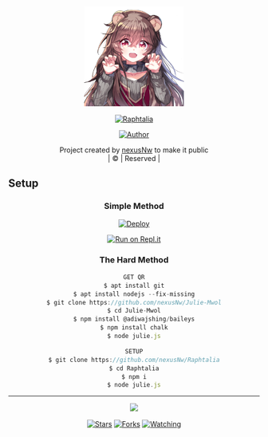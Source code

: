
<div align="center">
  <img border-radius: 15px src="Raphtalia.full.2558944.png" width="200" height="200"/>
  <p align="center">
<a href="#"><img title="Raphtalia" src="https://img.shields.io/badge/Raphtalia-green?colorA=%23ff0000&colorB=%23017e40&style=for-the-badge"></a>
</p>
  <p align="center">
<a href="https://github.com/nexusNw"><img title="Author" src="https://img.shields.io/badge/Author-nexusNw-/Raphtalia?color=blue&style=for-the-badge&logo=whatsapp"></a>
</p>
</div>
<p align="center">
Project created by <a href="https://github.com/nexusNw">nexusNw</a> to make it public
    <br>
       | © |
        Reserved |
    <br> 
</p>

## Setup
<div align="center">

  ### Simple Method
  
[![Deploy](https://www.herokucdn.com/deploy/button.svg)](https://heroku.com/deploy?template=https://github.com/nexusNw/Julie-Mwol) 
  
[![Run on Repl.it](https://repl.it/badge/github/quiec/whatsAlfa)](https://replit.com/@Farhandqz/Raphtalia)
  
### The Hard Method
```js
GET QR
$ apt install git
$ apt install nodejs --fix-missing
$ git clone https://github.com/nexusNw/Julie-Mwol
$ cd Julie-Mwol
$ npm install @adiwajshing/baileys
$ npm install chalk
$ node julie.js
```
      
```js
SETUP
$ git clone https://github.com/nexusNw/Raphtalia
$ cd Raphtalia
$ npm i
$ node julie.js
```

----

  <p align="center">
  <a href="httsp://github.com/nexusNw/Raphtalia">
    
<a href="https://github.com/nexusNw/followers">
<img src="https://img.shields.io/github/repo-size/nexusNw/Julie-Mwol?color=green&label=Repo%20total%20size&style=plastic">
<p align="center">
<a href="https://github.com/nexusNw/followers"
<img title="Followers" src="https://img.shields.io/github/followers/nexusNw?color=blue&style=flat-square"></a>
<a href="https://github.com/nexusNw/Raphtalia/stargazers/"><img title="Stars" src="https://img.shields.io/github/stars/nexusNw/Raphtalia?color=blue&style=flat-square"></a>
<a href="https://github.com/nexusNw/Raphtalia/network/members"><img title="Forks" src="https://img.shields.io/github/forks/nexusNw/Raphtalia?color=blue&style=flat-square"></a>
<a href="https://github.com/nexusNw/Raphtalia/watchers"><img title="Watching" src="https://img.shields.io/github/watchers/nexusNw/Raphtalia?label=Watchers&color=blue&style=flat-square"></a>
</p>

